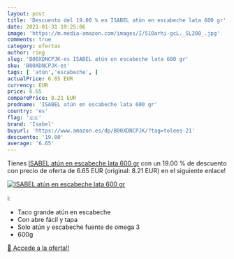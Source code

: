 ```yaml
---
layout: post
title: 'Descuento del 19.00 % en ISABEL atún en escabeche lata 600 gr'
date: 2021-01-31 19:25:06
image: 'https://m.media-amazon.com/images/I/51Oarhi-gcL._SL200_.jpg'
comments: true
category: ofertas
author: ring
slug: 'B00XDNCPJK-es ISABEL atún en escabeche lata 600 gr'
sku: 'B00XDNCPJK-es'
tags: [ 'atún','escabeche', ]
actualPrice: 6.65 EUR
currency: EUR
price: 6.65
comparePrice: 8.21 EUR
prodname: 'ISABEL atún en escabeche lata 600 gr'
country: 'es'
flag: '🇪🇸'
brand: 'Isabel'
buyurl: 'https://www.amazon.es/dp/B00XDNCPJK/?tag=tolees-21'
descuento: '19.00'
average: '6.65'
---
```


Tienes [ISABEL atún en escabeche lata 600 gr](https://www.amazon.es/dp/B00XDNCPJK/?tag=tolees-21) con un 19.00 % de descuento con precio de oferta de 6.65 EUR (original: 8.21 EUR) en el siguiente enlace!

[![ISABEL atún en escabeche lata 600 gr](https://m.media-amazon.com/images/I/51Oarhi-gcL._SL200_.jpg)](https://www.amazon.es/dp/B00XDNCPJK/?tag=tolees-21)

ℹ️:

- Taco grande atún en escabeche
- Con abre fácil y tapa
- Solo atún y escabeche fuente de omega 3
- 600g

[🛒 Accede a la oferta!!](https://www.amazon.es/dp/B00XDNCPJK/?tag=tolees-21)

